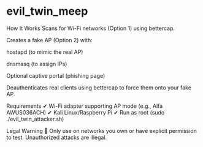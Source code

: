 # evil_twin_meep

How It Works
Scans for Wi-Fi networks (Option 1) using bettercap.

Creates a fake AP (Option 2) with:

hostapd (to mimic the real AP)

dnsmasq (to assign IPs)

Optional captive portal (phishing page)

Deauthenticates real clients using bettercap to force them onto your fake AP.

Requirements
✔ Wi-Fi adapter supporting AP mode (e.g., Alfa AWUS036ACH)
✔ Kali Linux/Raspberry Pi
✔ Run as root (sudo ./evil_twin_attacker.sh)

Legal Warning
🚨 Only use on networks you own or have explicit permission to test. Unauthorized attacks are illegal.

